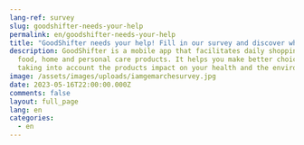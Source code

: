 ```yaml
---
lang-ref: survey
slug: goodshifter-needs-your-help
permalink: en/goodshifter-needs-your-help
title: "GoodShifter needs your help! Fill in our survey and discover what the app. "
description: GoodShifter is a mobile app that facilitates daily shopping for
  food, home and personal care products. It helps you make better choices by
  taking into account the products impact on your health and the environment.
image: /assets/images/uploads/iamgemarchesurvey.jpg
date: 2023-05-16T22:00:00.000Z
comments: false
layout: full_page
lang: en
categories:
  - en
---
```


<iframe data-tally-src="https://tally.so/embed/woDR7N?alignLeft=1&hideTitle=1&transparentBackground=1&dynamicHeight=1" loading="lazy" width="100%" height="1000" frameborder="0" marginheight="0" marginwidth="0" title="GoodShifter [EN]"></iframe><script>var d=document,w="https://tally.so/widgets/embed.js",v=function(){"undefined"!=typeof Tally?Tally.loadEmbeds():d.querySelectorAll("iframe[data-tally-src]:not([src])").forEach((function(e){e.src=e.dataset.tallySrc}))};if("undefined"!=typeof Tally)v();else if(d.querySelector('script[src="'+w+'"]')==null){var s=d.createElement("script");s.src=w,s.onload=v,s.onerror=v,d.body.appendChild(s);}</script>


